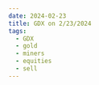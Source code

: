 ```yaml
---
date: 2024-02-23
title: GDX on 2/23/2024
tags: 
  - GDX
  - gold
  - miners
  - equities
  - sell
---
```

<div class="post">
<snapshot-grid 
    :reports="['2024/02/22/CTA/GDX', '2024/02/23/CTA/GDX', '2024/02/23/MTP/GDX']"
    chart="2024/02/23/Chart/GDX"
/>
<p>

</p>
<p>

</p>
</div>